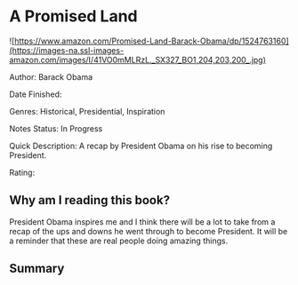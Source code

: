 # A Promised Land
![https://www.amazon.com/Promised-Land-Barack-Obama/dp/1524763160](https://images-na.ssl-images-amazon.com/images/I/41VO0mMLRzL._SX327_BO1,204,203,200_.jpg)

Author: Barack Obama

Date Finished: 

Genres: Historical, Presidential, Inspiration

Notes Status: In Progress

Quick Description: 
A recap by President Obama on his rise to becoming President.

Rating: 


## Why am I reading this book?
President Obama inspires me and I think there will be a lot to take from a recap of the ups and downs he went through to become President. It will be a reminder that these are real people doing amazing things.

## Summary


